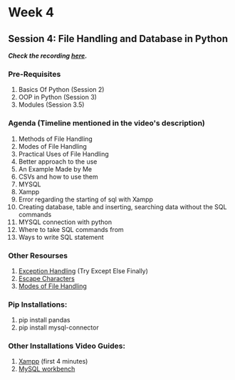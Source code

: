 # Week 4
## Session 4: File Handling and Database in Python
***Check the recording [here](https://youtu.be/dmAMbmiSUy8).***

### Pre-Requisites
1) Basics Of Python (Session 2)
2) OOP in Python (Session 3)
3) Modules (Session 3.5)

### Agenda (Timeline mentioned in the video's description)
1) Methods of File Handling
2) Modes of File Handling
3) Practical Uses of File Handling
4) Better approach to the use
5) An Example Made by Me
6) CSVs and how to use them
7) MYSQL
8) Xampp
9) Error regarding the starting of sql with Xampp
10) Creating database, table and inserting, searching data without the SQL commands
11) MYSQL connection with python
12) Where to take SQL commands from
13) Ways to write SQL statement


### Other Resourses
1) [Exception Handling](https://www.programiz.com/python-programming/exception-handling) (Try Except Else Finally)  
2) [Escape Characters](https://www.w3schools.com/python/gloss_python_escape_characters.asp)  
3) [Modes of File Handling](https://www.geeksforgeeks.org/file-handling-python/)  

### Pip Installations:
1) pip install pandas
2) pip install mysql-connector

### Other Installations Video Guides:
1) [Xampp](https://www.youtube.com/watch?v=X0_pthMQPMM) (first 4 minutes)
2) [MySQL workbench](https://www.youtube.com/watch?v=sCcncJNLbaw)
